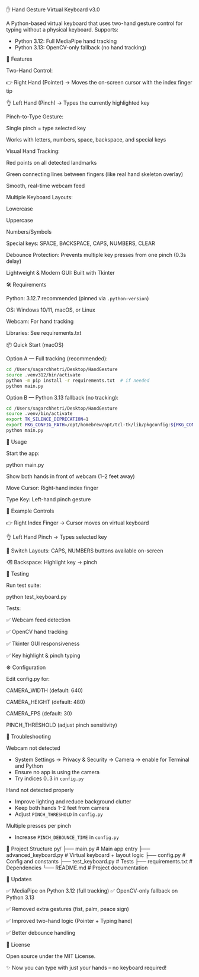 ✋ Hand Gesture Virtual Keyboard v3.0

A Python-based virtual keyboard that uses two-hand gesture control for typing without a physical keyboard. Supports:

- Python 3.12: Full MediaPipe hand tracking
- Python 3.13: OpenCV-only fallback (no hand tracking)

🚀 Features

Two-Hand Control:

👉 Right Hand (Pointer) → Moves the on-screen cursor with the index finger tip

👌 Left Hand (Pinch) → Types the currently highlighted key

Pinch-to-Type Gesture:

Single pinch = type selected key

Works with letters, numbers, space, backspace, and special keys

Visual Hand Tracking:

Red points on all detected landmarks

Green connecting lines between fingers (like real hand skeleton overlay)

Smooth, real-time webcam feed

Multiple Keyboard Layouts:

Lowercase

Uppercase

Numbers/Symbols

Special keys: SPACE, BACKSPACE, CAPS, NUMBERS, CLEAR

Debounce Protection: Prevents multiple key presses from one pinch (0.3s delay)

Lightweight & Modern GUI: Built with Tkinter

🛠️ Requirements

Python: 3.12.7 recommended (pinned via `.python-version`)

OS: Windows 10/11, macOS, or Linux

Webcam: For hand tracking

Libraries: See requirements.txt

📦 Quick Start (macOS)

Option A — Full tracking (recommended):
```bash
cd /Users/sagarchhetri/Desktop/HandGesture
source .venv312/bin/activate
python -m pip install -r requirements.txt  # if needed
python main.py
```

Option B — Python 3.13 fallback (no tracking):
```bash
cd /Users/sagarchhetri/Desktop/HandGesture
source .venv/bin/activate
export TK_SILENCE_DEPRECATION=1
export PKG_CONFIG_PATH=/opt/homebrew/opt/tcl-tk/lib/pkgconfig:${PKG_CONFIG_PATH:-}
python main.py
```

🚀 Usage

Start the app:

python main.py


Show both hands in front of webcam (1–2 feet away)

Move Cursor: Right-hand index finger

Type Key: Left-hand pinch gesture

🎯 Example Controls

👉 Right Index Finger → Cursor moves on virtual keyboard

👌 Left Hand Pinch → Types selected key

🔡 Switch Layouts: CAPS, NUMBERS buttons available on-screen

⌫ Backspace: Highlight key → pinch

🧪 Testing

Run test suite:

python test_keyboard.py


Tests:

✅ Webcam feed detection

✅ OpenCV hand tracking

✅ Tkinter GUI responsiveness

✅ Key highlight & pinch typing

⚙️ Configuration

Edit config.py for:

CAMERA_WIDTH (default: 640)

CAMERA_HEIGHT (default: 480)

CAMERA_FPS (default: 30)

PINCH_THRESHOLD (adjust pinch sensitivity)

🔧 Troubleshooting

Webcam not detected
- System Settings → Privacy & Security → Camera → enable for Terminal and Python
- Ensure no app is using the camera
- Try indices 0..3 in `config.py`

Hand not detected properly
- Improve lighting and reduce background clutter
- Keep both hands 1–2 feet from camera
- Adjust `PINCH_THRESHOLD` in `config.py`

Multiple presses per pinch
- Increase `PINCH_DEBOUNCE_TIME` in `config.py`

📁 Project Structure
py/
├── main.py                # Main app entry
├── advanced_keyboard.py   # Virtual keyboard + layout logic
├── config.py              # Config and constants
├── test_keyboard.py       # Tests
├── requirements.txt       # Dependencies
└── README.md              # Project documentation

🔄 Updates

✅ MediaPipe on Python 3.12 (full tracking)
✅ OpenCV-only fallback on Python 3.13

✅ Removed extra gestures (fist, palm, peace sign)

✅ Improved two-hand logic (Pointer + Typing hand)

✅ Better debounce handling

📄 License

Open source under the MIT License.

✨ Now you can type with just your hands – no keyboard required!